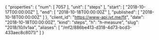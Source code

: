 {
  "properties": {
    "num": [
      7057
    ],
    "unit": [
      "steps"
    ],
    "start": [
      "2018-10-17T00:00:00Z"
    ],
    "end": [
      "2018-10-18T00:00:00Z"
    ],
    "published": [
      "2018-10-18T00:00:00Z"
    ]
  },
  "client_id": "https://www-api.jvt.me/fit",
  "date": "2018-10-18T00:00:00Z",
  "kind": "steps",
  "h": "h-measure",
  "slug": "2018/10/lv1aa",
  "aliases": [
    "/mf2/886be413-d318-4d73-bcd3-433aec8c8071/"
  ]
}
